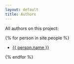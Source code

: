 ```yaml
---
layout: default
title: Authors
---
```

All authors on this project:

{% for person in site.people %}

* <a href="{{ site.baseurl }}{{ person.url }}">{{ person.name }}</a>

{% endfor %}
